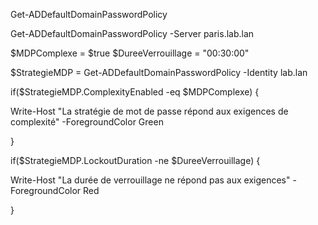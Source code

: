 
Get-ADDefaultDomainPasswordPolicy


Get-ADDefaultDomainPasswordPolicy -Server paris.lab.lan



$MDPComplexe       = $true
$DureeVerrouillage = "00:30:00"

$StrategieMDP = Get-ADDefaultDomainPasswordPolicy -Identity lab.lan

if($StrategieMDP.ComplexityEnabled -eq $MDPComplexe)
{

   Write-Host "La stratégie de mot de passe répond aux exigences de complexité" -ForegroundColor Green

}

if($StrategieMDP.LockoutDuration -ne $DureeVerrouillage)
{

   Write-Host "La durée de verrouillage ne répond pas aux exigences" -ForegroundColor Red

}
